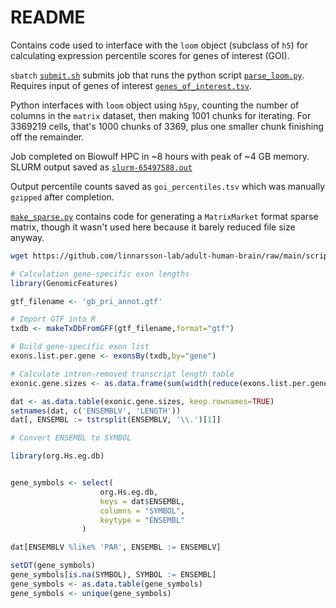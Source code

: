 # README

Contains code used to interface with the `loom` object (subclass of
`h5`) for calculating expression percentile scores for genes of interest
(GOI).


`sbatch` [`submit.sh`](submit.sh) submits job that runs the python
script [`parse_loom.py`](parse_loom.py). Requires input of genes of 
interest [`genes_of_interest.tsv`](genes_of_interest.tsv).

Python interfaces with `loom` object using `h5py`, counting the number
of columns in the `matrix` dataset, then making 1001 chunks for iterating.
For 3369219 cells, that's 1000 chunks of 3369, plus one smaller chunk
finishing off the remainder.

Job completed on Biowulf HPC in ~8 hours with peak of ~4 GB memory.
SLURM output saved as [`slurm-65497588.out`](slurm-65497588.out)

Output percentile counts saved as `goi_percentiles.tsv` which was
manually `gzipped` after completion.

[`make_sparse.py`](make_sparse.py) contains code for generating a
`MatrixMarket` format sparse matrix, though it wasn't used here because
it barely reduced file size anyway.


```bash
wget https://github.com/linnarsson-lab/adult-human-brain/raw/main/scripts/optimize_lda.py
```
```R
# Calculation gene-specific exon lengths
library(GenomicFeatures) 

gtf_filename <- 'gb_pri_annot.gtf'

# Import GTF into R 
txdb <- makeTxDbFromGFF(gtf_filename,format="gtf")

# Build gene-specific exon list
exons.list.per.gene <- exonsBy(txdb,by="gene")

# Calculate intron-removed transcript length table
exonic.gene.sizes <- as.data.frame(sum(width(reduce(exons.list.per.gene))))

dat <- as.data.table(exonic.gene.sizes, keep.rownames=TRUE)
setnames(dat, c('ENSEMBLV', 'LENGTH'))
dat[, ENSEMBL := tstrsplit(ENSEMBLV, '\\.')[1]]

# Convert ENSEMBL to SYMBOL

library(org.Hs.eg.db)


gene_symbols <- select(
                    org.Hs.eg.db, 
                    keys = dat$ENSEMBL,
                    columns = "SYMBOL",
                    keytype = "ENSEMBL"
                )

dat[ENSEMBLV %like% 'PAR', ENSEMBL := ENSEMBLV]

setDT(gene_symbols)
gene_symbols[is.na(SYMBOL), SYMBOL := ENSEMBL]
gene_symbols <- as.data.table(gene_symbols)
gene_symbols <- unique(gene_symbols)

```